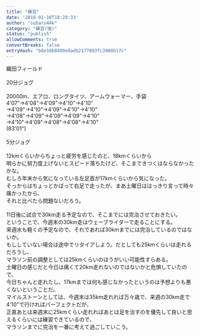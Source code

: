 ```yaml
---
title: "練習"
date: '2018-01-10T18:20:33'
author: "subaru44k"
category: "練習(強)"
status: "publish"
allowComments: true
convertBreaks: false
entryHash: "b8e10b0409e8adb2177893fc3900b17c"
---
```

織田フィールド<br>
<br>
20分ジョグ<br>
<br>
20000m、エアロ、ロングタイツ、アームウォーマー、手袋<br>
4'07"→4'08"→4'09"→4'10"→4'10"<br>
→4'09"→4'10"→4'09"→4'10"→4'10"<br>
→4'08"→4'09"→4'09"→4'09"→4'10"<br>
→4'10"→4'09"→4'08"→4'08"→4'10"<br>
(83'01")<br>
<br>
5分ジョグ<br>
<br>
12kmくらいからちょっと疲労を感じたのと、18kmくらいから<br>
明らかに努力度上げないとスピード落ちたけど、そこまできつくはならなかったかな。<br>
むしろ年末から気になっている左足首が17kmくらいから気になった。<br>
そっからはちょっとかばって右足で走ったが、まあ土曜日ははっきり言って時々痛かったから、<br>
それと比べたら問題ないだろう。<br>
<br>
11日後に試合で30km走る予定なので、そこまでには完治させておきたい。<br>
ということで、今週末の30km走はウェーブライダーで走ることにする。<br>
来週水も軽くの予定なので、それであれば30kmまでには完治しているのではないか。<br>
もししていない場合は途中でリタイアしよう。だとしても25kmくらいは走れるだろうし、<br>
マラソン前の調整としては25kmくらいのほうがいい可能性すらある。<br>
土曜日の感じだと今日は痛くて20km走れないのではないかと危惧していたので、<br>
今日ちゃんと走れたし、17kmまでは何も感じなかったというのは予想よりも悪くないということだ。<br>
マイルストーンとしては、今週末は35km走れれば万々歳で、来週の30km走で4'10"で行ければパーフェクトだが、<br>
正直あとは来週末に25kmくらい走れればあとは足を治すのを優先して良いと思えるくらいには練習できているので、<br>
マラソンまでに完治を一番に考えて過ごしていこう。
